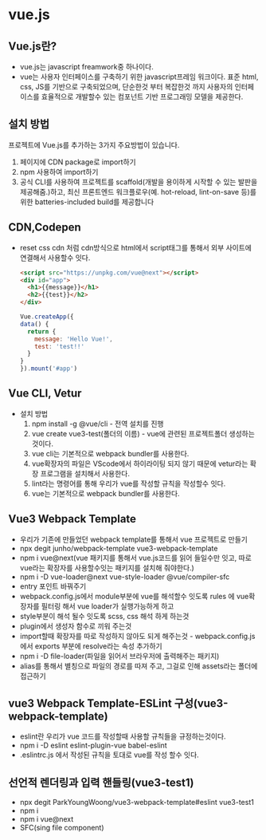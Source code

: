 # vue.js

## Vue.js란?
- vue.js는 javascript freamwork중 하나이다.
- vue는 사용자 인터페이스를 구축하기 위한 javascript프레임 워크이다. 표준 html, css, JS를 기반으로 구축되었으며, 단순한것 부터 복잡한것 까지 사용자의 인터페이스를 효율적으로 개발할수 있는 컴포넌트 기반 프로그래밍 모델을 제공한다.

## 설치 방법
프로젝트에 Vue.js를 추가하는 3가지 주요방법이 있습니다.

1. 페이지에 CDN package로 import하기
1. npm 사용하여 import하기
1. 공식 CLI를 사용하여 프로젝트를 scaffold(개발을 용이하게 시작할 수 있는 발판을 제공해줌.)하고, 최신 프론트엔드 워크플로우(예. hot-reload, lint-on-save 등)를 위한 batteries-included build를 제공합니다

## CDN,Codepen
- reset css cdn 처럼 cdn방식으로 html에서 script태그를 통해서 외부 사이트에 연결해서 사용할수 잇다.
  ``` html
  <script src="https://unpkg.com/vue@next"></script>
  <div id="app">
    <h1>{{message}}</h1>
    <h2>{{test}}</h2>
  </div>
  ```
  ``` js
  Vue.createApp({
  data() {
    return {
      message: 'Hello Vue!',
      test: 'test!!'
    }
  }
  }).mount('#app')
  ```

## Vue CLI, Vetur
- 설치 방법
  1. npm install -g @vue/cli - 전역 설치를 진행
  1. vue create vue3-test(폴더의 이름) - vue에 관련된 프로젝트폴더 생성하는것이다.
  1. vue cli는 기본적으로 webpack bundler를 사용한다.
  1. vue확장자의 파일은 VScode에서 하이라이팅 되지 않기 때문에 vetur라는 확장 프로그램을 설치해서 사용한다.
  1. lint라는 명령어를 통해 우리가 vue를 작성할 규칙을 작성할수 잇다.
  1. vue는 기본적으로 webpack bundler를 사용한다.

## Vue3 Webpack Template
- 우리가 기존에 만들었던 webpack template를 통해서 vue 프로젝트로 만들기
- npx degit junho/webpack-template vue3-webpack-template
- npm i vue@next(vue 패키지를 통해서 vue.js코드를 읽어 들일수만 잇고, 따로 vue라는 확장자를 사용할수잇는 패키지를 설치해 줘야한다.)
- npm i -D vue-loader@next vue-style-loader @vue/compiler-sfc
- entry 포인트 바꿔주기
- webpack.config.js에서 module부분에 vue를 해석할수 잇도록 rules 에 vue확장자를 필터링 해서 vue loader가 실행가능하게 하고
- style부분이 해석 될수 잇도록 scss, css 해석 하게 하는것
- plugin에서 생성자 함수로 끼워 주는것
- import할때 확장자를 따로 작성하지 않아도 되게 해주는것 - webpack.config.js에서 exports 부분에 resolve라는 속성 추가하기
- npm i -D file-loader(파일을 읽어서 브라우저에 출력해주는 패키지)
- alias를 통해서 별칭으로 파일의 경로를 따져 주고, 그걸로 인해 assets라는 폴더에 접근하기

## vue3 Webpack Template-ESLint 구성(vue3-webpack-template)
- eslint란 우리가 vue 코드를 작성할때 사용할 규칙들을 규정하는것이다.
- npm i -D eslint eslint-plugin-vue babel-eslint
- .eslintrc.js 에서 작성된 규칙을 토대로 vue를 작성 할수 잇다.

## 선언적 렌더링과 입력 핸들링(vue3-test1)
- npx degit ParkYoungWoong/vue3-webpack-template#eslint vue3-test1
- npm i 
- npm i vue@next
- SFC(sing file component)